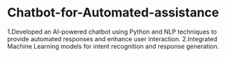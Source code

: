 # Chatbot-for-Automated-assistance
1.Developed an AI-powered chatbot using Python and NLP techniques to provide automated responses and enhance user interaction.
2.Integrated Machine Learning models for intent recognition and response generation.
